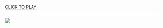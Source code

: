 
<a href="https://premium76.site?title=proxy_unblocked_games&ref=13M">CLICK TO PLAY</a></h3>
<hr>

<a href="https://premium76.site?title=proxy_unblocked_games&ref=13M"><img src="https://clearcache.store/games.png"></a>



